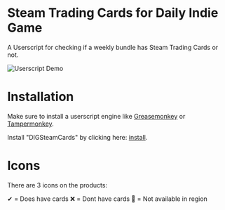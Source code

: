 # Steam Trading Cards for Daily Indie Game

A Userscript for checking if a weekly bundle has Steam Trading Cards or not. 

![Userscript Demo](/imag/demo1.png?raw=true "Demo")

# Installation

Make sure to install a userscript engine like [Greasemonkey](https://addons.mozilla.org/en-US/firefox/addon/greasemonkey/) or [Tampermonkey](https://chrome.google.com/webstore/detail/tampermonkey/dhdgffkkebhmkfjojejmpbldmpobfkfo).

Install "DIGSteamCards" by clicking here: [install](https://github.com/supermopf/DIGSteamCards/raw/main/DIGSteamCards.user.js).

# Icons

There are 3 icons on the products:

✔ = Does have cards
❌ = Dont have cards
🚧 = Not available in region